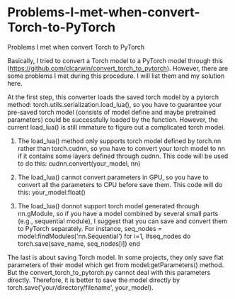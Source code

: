 # Problems-I-met-when-convert-Torch-to-PyTorch
Problems I met when convert Torch to PyTorch

Basically, I tried to convert a Torch model to a PyTorch model through this (https://github.com/clcarwin/convert_torch_to_pytorch).
However, there are some problems I met during this procedure. I will list them and my solution here.

At the first step, this converter loads the saved torch model by a pytorch method: torch.utils.serialization.load_lua(), so you have to guarantee your pre-saved torch model (consists of model define and maybe pretrained parameters) could be successfully loaded by the function. However, the current load_lua() is still immature to figure out a complicated torch model.

1. The load_lua() method only supports torch model defined by torch.nn rather than torch.cudnn, so you have to convert your torch model to nn if it contains some layers defined through cudnn. This code will be used to do this:
        cudnn.convert(your_model, nn)
        
2. The load_lua() cannot convert parameters in GPU, so you have to convert all the parameters to CPU before save them. This code will do this:
        your_model:float()
        
3. The load_lua() donnot support torch model generated through nn.gModule, so if you have a model combined by several small parts (e.g., sequential module), I suggest that you can save and convert them to PyTorch separately. For instance,
       seq_nodes = model:findModules('nn.Sequential')
       for i=1, #seq_nodes do
           torch.save(save_name, seq_nodes[i])
       end
       
The last is about saving Torch model. In some projects, they only save flat parameters of their model which get from model:getParameters() method. But the convert_torch_to_pytorch.py cannot deal with this parameters directly. Therefore, it is better to save the model directly by torch.save('your/directory/filename', your_model).
       

